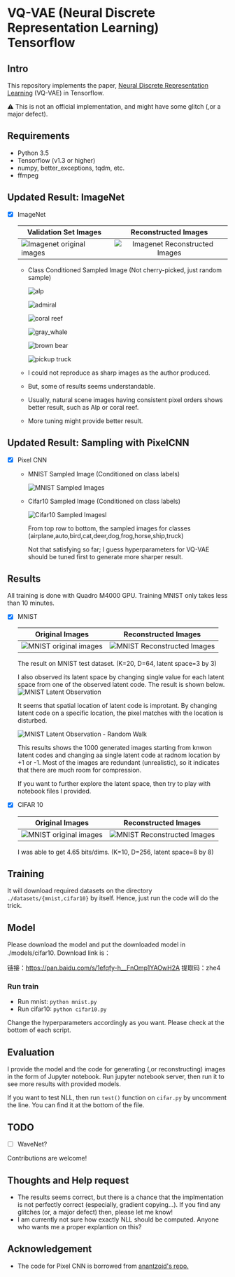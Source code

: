 # VQ-VAE (Neural Discrete Representation Learning) Tensorflow

## Intro

This repository implements the paper, [Neural Discrete Representation Learning](https://arxiv.org/abs/1711.00937) (VQ-VAE) in Tensorflow.

:warning: This is not an official implementation, and might have some glitch (,or a major defect).

## Requirements

- Python 3.5
- Tensorflow (v1.3 or higher)
- numpy, better_exceptions, tqdm, etc.
- ffmpeg

## Updated Result: ImageNet

- [x] ImageNet

  | Validation Set Images | Reconstructed Images |
  | ------------- |:-------------:|
  |![Imagenet original images](/assets/imagenet_val_original.png) | ![Imagenet Reconstructed Images](/assets/imagenet_val_recon.png) |

  - Class Conditioned Sampled Image (Not cherry-picked, just random sample)

    ![alp](/assets/alp.png)

    ![admiral](/assets/admiral.png)

    ![coral reef](/assets/coral_reef.png)

    ![gray_whale](/assets/gray_whale.png)

    ![brown bear](/assets/brown_bear.png)

    ![pickup truck](/assets/pickup.png)

  - I could not reproduce as sharp images as the author produced.
  - But, some of results seems understandable.
  - Usually, natural scene images having consistent pixel orders shows better result, such as Alp or coral reef.
  - More tuning might provide better result.

## Updated Result: Sampling with PixelCNN

- [x] Pixel CNN

  - MNIST Sampled Image (Conditioned on class labels)

    ![MNIST Sampled Images](/assets/sampled_mnist.png)

  - Cifar10 Sampled Image (Conditioned on class labels)

    ![Cifar10 Sampled Imagesl](/assets/sampled_cifar10.png)

    From top row to bottom, the sampled images for classes (airplane,auto,bird,cat,deer,dog,frog,horse,ship,truck)

    Not that satisfying so far; I guess hyperparameters for VQ-VAE should be tuned first to generate more sharper result.

## Results

  All training is done with Quadro M4000 GPU. Training MNIST only takes less than 10 minutes.

- [x] MNIST

  | Original Images | Reconstructed Images |
  | ------------- |:-------------:|
  |![MNIST original images](/assets/mnist_test_original.png) | ![MNIST Reconstructed Images](/assets/mnist_test_recon.png) |

  The result on MNIST test dataset. (K=20, D=64, latent space=3 by 3)

  I also observed its latent space by changing single value for each latent space from one of the observed latent code. The result is shown below.
  ![MNIST Latent Observation](/assets/mnist_diff_codes.png)

  It seems that spatial location of latent code is improtant. By changing latent code on a specific location, the pixel matches with the location is disturbed.

  ![MNIST Latent Observation - Random Walk](/assets/mnist_randomwalk.gif)

  This results shows the 1000 generated images starting from knwon latent codes and changing aa single latent code at radnom location by +1 or -1.
  Most of the images are redundant (unrealistic), so it indicates that there are much room for compression.

  If you want to further explore the latent space, then try to play with notebook files I provided.

- [x] CIFAR 10

  | Original Images | Reconstructed Images |
  | ------------- |:-------------:|
  |![MNIST original images](/assets/cifar10_test_original.png) | ![MNIST Reconstructed Images](/assets/cifar10_test_recon.png) |

  I was able to get 4.65 bits/dims. (K=10, D=256, latent space=8 by 8)


## Training

It will download required datasets on the directory `./datasets/{mnist,cifar10}` by itself.
Hence, just run the code will do the trick.

## Model

Please download the model and put the downloaded model in ./models/cifar10.
Download link is： 

链接：https://pan.baidu.com/s/1efqfy-h__FnOmp1YAOwH2A 
提取码：zhe4 

### Run train

- Run mnist: `python mnist.py`
- Run cifar10: `python cifar10.py`

Change the hyperparameters accordingly as you want. Please check at the bottom of each script.

## Evaluation

I provide the model and the code for generating (,or reconstructing) images in the form of Jupyter notebook.
Run jupyter notebook server, then run it to see more results with provided models.

If you want to test NLL, then run `test()` function on `cifar.py` by uncomment the line. You can find it at the bottom of the file.

## TODO

- [ ] WaveNet?

Contributions are welcome!

## Thoughts and Help request

- The results seems correct, but there is a chance that the implmentation is not perfectly correct (especially, gradient copying...). If you find any glitches (or, a major defect) then, please let me know!
- I am currently not sure how exactly NLL should be computed. Anyone who wants me a proper explantion on this?

## Acknowledgement

- The code for Pixel CNN is borrowed from [anantzoid's repo.](https://github.com/anantzoid/Conditional-PixelCNN-decoder)
